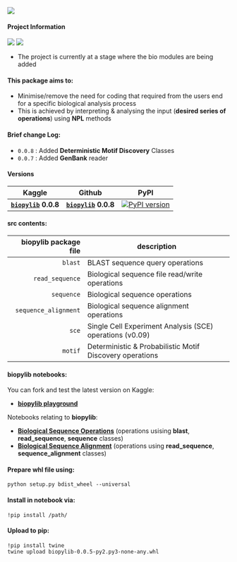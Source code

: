 ![](https://i.imgur.com/zX8Qn0i.png)

#### **Project Information**
![](https://camo.githubusercontent.com/d38e6cc39779250a2835bf8ed3a72d10dbe3b05fa6527baa3f6f1e8e8bd056bf/68747470733a2f2f696d672e736869656c64732e696f2f62616467652f436f64652d507974686f6e2d696e666f726d6174696f6e616c3f7374796c653d666c6174266c6f676f3d707974686f6e266c6f676f436f6c6f723d776869746526636f6c6f723d326262633861) ![](https://badgen.net/badge/status/WIP/orange) 

- The project is currently at a stage where the bio modules are being added

#### **This package aims to:**
- Minimise/remove the need for coding that required from the users end for a specific biological analysis process
- This is achieved by interpreting & analysing the input (**desired series of operations**) using **NPL** methods

#### Brief change Log:
- <code>0.0.8</code> : Added **Deterministic Motif Discovery** Classes
- <code>0.0.7</code> : Added **GenBank** reader

#### Versions

| **Kaggle** | **Github** | **PyPI**
| - | - | - |
| **<code>[biopylib](https://www.kaggle.com/datasets/shtrausslearning/biopylib)</code>** **0.0.8** | **<code>[biopylib](https://github.com/shtrausslearning/biopylib)</code>** **0.0.8** | [![PyPI version](https://badge.fury.io/py/biopylib.svg)](https://badge.fury.io/py/biopylib) | 

#### **src** contents:

|**biopylib package file** | **description** |
|-:|-|
| <code>blast</code> | BLAST sequence query operations |
| <code>read_sequence</code> | Biological sequence file read/write operations |
| <code>sequence</code> | Biological sequence operations |
| <code>sequence_alignment</code> | Biological sequence alignment operations |
| <code>sce</code> | Single Cell Experiment Analysis (SCE) operations (v0.09) |
| <code>motif</code> | Deterministic & Probabilistic Motif Discovery operations |

#### **biopylib notebooks:**

You can fork and test the latest version on Kaggle:

- **[biopylib playground](https://www.kaggle.com/code/shtrausslearning/biopylib-playground)**

Notebooks relating to **biopylib**:

- **[Biological Sequence Operations](https://www.kaggle.com/code/shtrausslearning/biological-sequence-operations)** (operations usising **blast**, **read_sequence**, **sequence** classes)
- **[Biological Sequence Alignment](https://www.kaggle.com/code/shtrausslearning/biological-sequence-alignment)** (operations using **read_sequence**, **sequence_alignment** classes)

#### **Prepare whl file using:**

```
python setup.py bdist_wheel --universal
```

#### **Install in notebook via:**

```
!pip install /path/
```

#### **Upload to pip:**

```
!pip install twine
twine upload biopylib-0.0.5-py2.py3-none-any.whl
```

